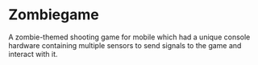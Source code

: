 # Zombiegame
A zombie-themed shooting game for mobile which had a unique console
hardware containing multiple sensors to send signals to the game and interact with it.
